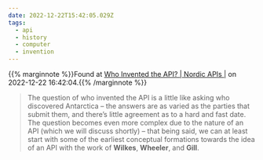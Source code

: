 ```yaml
---
date: 2022-12-22T15:42:05.029Z
tags:
  - api
  - history
  - computer
  - invention
---
```

{{% marginnote %}}Found at [Who Invented the API? | Nordic APIs |](https://nordicapis.com/who-invented-the-api/) on 2022-12-22 16:42:04.{{% /marginnote %}}

> The question of who invented the API is a little like asking who discovered Antarctica – the answers are as varied as the parties that submit them, and there’s little agreement as to a hard and fast date. The question becomes even more complex due to the nature of an API (which we will discuss shortly) – that being said, we can at least start with some of the earliest conceptual formations towards the idea of an API with the work of **Wilkes**, **Wheeler**, and **Gill**.


